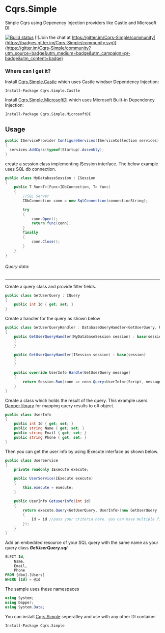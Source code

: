 # Cqrs.Simple
Simple Cqrs using Depenency Injection providers like Castle and Microsoft DI

[![Build status](https://dev.azure.com/donatekartorg/donatekart/_apis/build/status/Cqrs.Simple-CI)](https://dev.azure.com/donatekartorg/donatekart/_build/latest?definitionId=15) [![Join the chat at https://gitter.im/Cqrs-Simple/community](https://badges.gitter.im/Cqrs-Simple/community.svg)](https://gitter.im/Cqrs-Simple/community?utm_source=badge&utm_medium=badge&utm_campaign=pr-badge&utm_content=badge)

### Where can I get it?

Install [Cqrs.Simple.Castle](https://www.nuget.org/packages/Cqrs.Simple.Castle/) which uses Castle windsor Dependency Injection:

```
Install-Package Cqrs.Simple.Castle
```

Install [Cqrs.Simple.MicrosoftDI](https://www.nuget.org/packages/Cqrs.Simple.MicrosoftDI/) which uses Microsoft Built-in Dependency Injection:

```
Install-Package Cqrs.Simple.MicrosoftDI
```

## Usage

```csharp
public IServiceProvider ConfigureServices(IServiceCollection services)
{
  services.AddCqrs(typeof(Startup).Assembly);
}
```
create a session class implementing ISession interface. The below example uses SQL db connection.
```csharp
public class MyDatabaseSession : ISession
{
    public T Run<T>(Func<IDbConnection, T> func)
    {
        //SQL Server
        IDbConnection conn = new SqlConnection(connectionString);

        try
        {
            conn.Open();
            return func(conn);
        }
        finally
        {
            conn.Close();
        }
    }
}
```

###### Query data:
------------------

Create a query class and provide filter fields.
```csharp
public class GetUserQuery : IQuery
{
    public int Id { get; set; }
}
```

Create a handler for the query as shown below
```csharp
public class GetUserQueryHandler : DatabaseQueryHandler<GetUserQuery, UserInfo>
{
    public GetUserQueryHandler(MyDatabaseSession session) : base(session)
    {
    }

    public GetUserQueryHandler(ISession session) : base(session)
    {
    }

    public override UserInfo Handle(GetUserQuery message)
    {
        return Session.Run(conn => conn.Query<UserInfo>(Script, message));
    }
}
```

Create a class which holds the result of the query. This example users [Dapper library](https://github.com/StackExchange/Dapper) for mapping query results to c# object.
```csharp
public class UserInfo
{
    public int Id { get; set; }
    public string Name { get; set; }
    public string Email { get; set; }
    public string Phone { get; set; }
}
```

Then you can get the user info by using IExecute interface as shown below.
```csharp
public class UserService
{
    private readonly IExecute execute;

    public UserService(IExecute execute)
    {
        this.execute = execute;
    }

    public UserInfo GetuserInfo(int id)
    {
        return execute.Query<GetUserQuery, UserInfo>(new GetUserQuery
        {
            Id = id //pass your criteria here. you can have multiple fields and they will match variables in the sql prefixing symbol @
        });
    }
}
```

Add an embedded resource of your SQL query with the same name as your query class **_GetUserQuery.sql_**
```sql
SLECT Id,
	Name,
	Email,
	Phone
FROM [dbo].[Users]
WHERE [Id] = @Id
```

The sample uses these namespaces
```csharp
using System;
using Dapper;
using System.Data;
```

You can install [Cqrs.Simple](https://www.nuget.org/packages/Cqrs.Simple/) seperatley and use with any other DI container

```
Install-Package Cqrs.Simple
```